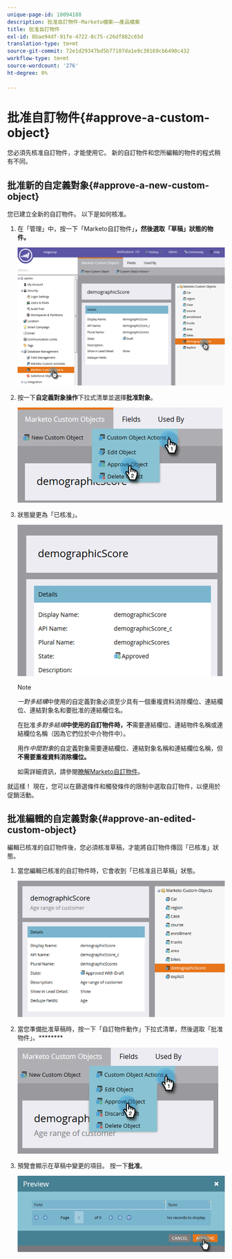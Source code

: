 ```yaml
---
unique-page-id: 10094188
description: 批准自訂物件-Marketo檔案——產品檔案
title: 批准自訂物件
exl-id: 8bae94df-91fe-4722-8c75-c26df882c65d
translation-type: tm+mt
source-git-commit: 72e1d29347bd5b77107da1e9c30169cb6490c432
workflow-type: tm+mt
source-wordcount: '276'
ht-degree: 0%

---
```


# 批准自訂物件{#approve-a-custom-object}

您必須先核准自訂物件，才能使用它。 新的自訂物件和您所編輯的物件的程式稍有不同。

## 批准新的自定義對象{#approve-a-new-custom-object}

您已建立全新的自訂物件。 以下是如何核准。

1. 在「管理」中，按一下「Marketo自訂物件」**，然後選取「草稿」狀態的物件。**

   ![](assets/one.png)

1. 按一下&#x200B;**自定義對象操作**&#x200B;下拉式清單並選擇&#x200B;**批准對象**。

   ![](assets/two.png)

1. 狀態變更為「已核准」。

   ![](assets/three.png)

   >[!NOTE]
   >
   >_一對多結構_&#x200B;中使用的自定義對象必須至少具有一個重複資料消除欄位、連結欄位、連結對象名和要批准的連結欄位名。
   >
   >在批准&#x200B;_多對多結構_**中使用的自訂物件時，不**&#x200B;需要連結欄位、連結物件名稱或連結欄位名稱（因為它們位於中介物件中）。
   >
   >用作&#x200B;_中間對象_&#x200B;的自定義對象需要連結欄位、連結對象名稱和連結欄位名稱，但&#x200B;**不需要重複資料消除欄位。**
   >
   >如需詳細資訊，請參閱[瞭解Marketo自訂物件](/help/marketo/product-docs/administration/marketo-custom-objects/understanding-marketo-custom-objects.md)。

就這樣！ 現在，您可以在篩選條件和觸發條件的限制中選取自訂物件，以便用於促銷活動。

## 批准編輯的自定義對象{#approve-an-edited-custom-object}

編輯已核准的自訂物件後，您必須核准草稿，才能將自訂物件傳回「已核准」狀態。

1. 當您編輯已核准的自訂物件時，它會收到「已核准且已草稿」狀態。

   ![](assets/four.png)

1. 當您準備批准草稿時，按一下「自訂物件動作」下拉式清單，然後選取「批准物件」。********

   ![](assets/five-1.png)

1. 預覽會顯示在草稿中變更的項目。 按一下&#x200B;**批准**。

   ![](assets/six-1.png)
